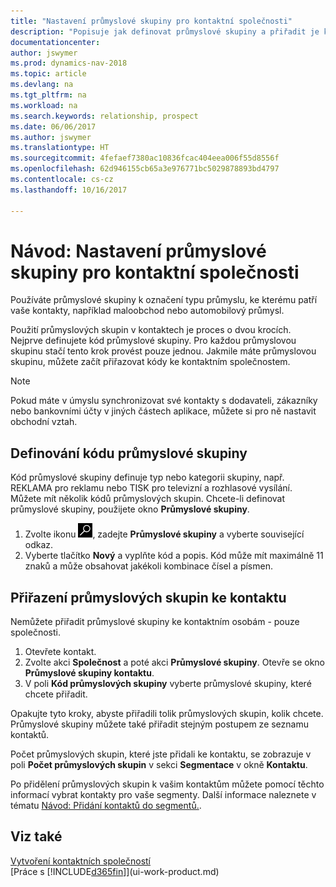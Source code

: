 ```yaml
---
title: "Nastavení průmyslové skupiny pro kontaktní společnosti"
description: "Popisuje jak definovat průmyslové skupiny a přiřadit je ke společnosti, například maloobchodní průmysl nebo automobilový průmysl."
documentationcenter: 
author: jswymer
ms.prod: dynamics-nav-2018
ms.topic: article
ms.devlang: na
ms.tgt_pltfrm: na
ms.workload: na
ms.search.keywords: relationship, prospect
ms.date: 06/06/2017
ms.author: jswymer
ms.translationtype: HT
ms.sourcegitcommit: 4fefaef7380ac10836fcac404eea006f55d8556f
ms.openlocfilehash: 62d946155cb65a3e976771bc5029878893bd4797
ms.contentlocale: cs-cz
ms.lasthandoff: 10/16/2017

---
```

# <a name="how-to-set-up-industry-groups-for-contact-companies"></a>Návod: Nastavení průmyslové skupiny pro kontaktní společnosti
Používáte průmyslové skupiny k označení typu průmyslu, ke kterému patří vaše kontakty, například maloobchod nebo automobilový průmysl.

Použití průmyslových skupin v kontaktech je proces o dvou krocích. Nejprve definujete kód průmyslové skupiny. Pro každou průmyslovou skupinu stačí tento krok provést pouze jednou. Jakmile máte průmyslovou skupinu, můžete začít přiřazovat kódy ke kontaktním společnostem.

> [!NOTE]  
>   Pokud máte v úmyslu synchronizovat své kontakty s dodavateli, zákazníky nebo bankovními účty v jiných částech aplikace, můžete si pro ně nastavit obchodní vztah.

## <a name="to-define-an-industry-group-code"></a>Definování kódu průmyslové skupiny
Kód průmyslové skupiny definuje typ nebo kategorii skupiny, např. REKLAMA pro reklamu nebo TISK pro televizní a rozhlasové vysílání. Můžete mít několik kódů průmyslových skupin. Chcete-li definovat průmyslové skupiny, použijete okno **Průmyslové skupiny**.

1. Zvolte ikonu ![Vyhledat stránku nebo sestavu](media/ui-search/search_small.png "Ikona Vyhledat stránku nebo sestavu"), zadejte **Průmyslové skupiny** a vyberte související odkaz.
2. Vyberte tlačítko **Nový** a vyplňte kód a popis. Kód může mít maximálně 11 znaků a může obsahovat jakékoli kombinace čísel a písmen.

## <a name="AssignIndustryGroupContact"></a> Přiřazení průmyslových skupin ke kontaktu
Nemůžete přiřadit průmyslové skupiny ke kontaktním osobám - pouze společnosti.

1. Otevřete kontakt.
2. Zvolte akci **Společnost** a poté akci **Průmyslové skupiny**. Otevře se okno **Průmyslové skupiny kontaktu**.
3. V poli **Kód průmyslových skupiny** vyberte průmyslové skupiny, které chcete přiřadit.

Opakujte tyto kroky, abyste přiřadili tolik průmyslových skupin, kolik chcete. Průmyslové skupiny můžete také přiřadit stejným postupem ze seznamu kontaktů.

Počet průmyslových skupin, které jste přidali ke kontaktu, se zobrazuje v poli **Počet průmyslových skupin** v sekci **Segmentace** v okně **Kontaktu**.

Po přidělení průmyslových skupin k vašim kontaktům můžete pomocí těchto informací vybrat kontakty pro vaše segmenty. Další informace naleznete v tématu [Návod: Přidání kontaktů do segmentů.](marketing-add-contact-segment.md).

## <a name="see-also"></a>Viz také
[Vytvoření kontaktních společností](marketing-create-contact-companies.md)  
[Práce s [!INCLUDE[d365fin](includes/d365fin_md.md)]](ui-work-product.md)

